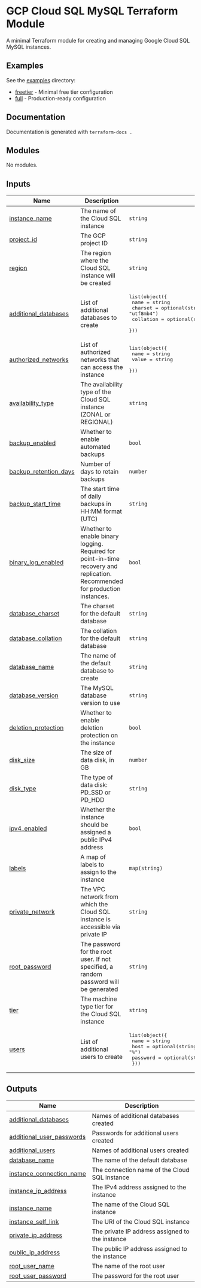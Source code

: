 # GCP Cloud SQL MySQL Terraform Module

A minimal Terraform module for creating and managing Google Cloud SQL MySQL instances.

## Examples

See the [examples](./examples) directory:

- [freetier](./examples/freetier) - Minimal free tier configuration
- [full](./examples/full) - Production-ready configuration

## Documentation

Documentation is generated with `terraform-docs .`

<!-- BEGIN_TF_DOCS -->
## Modules

No modules.

## Inputs

| Name | Description | Type | Default | Required |
|------|-------------|------|---------|:--------:|
| <a name="input_instance_name"></a> [instance\_name](#input\_instance\_name) | The name of the Cloud SQL instance | `string` | n/a | yes |
| <a name="input_project_id"></a> [project\_id](#input\_project\_id) | The GCP project ID | `string` | n/a | yes |
| <a name="input_region"></a> [region](#input\_region) | The region where the Cloud SQL instance will be created | `string` | n/a | yes |
| <a name="input_additional_databases"></a> [additional\_databases](#input\_additional\_databases) | List of additional databases to create | <pre>list(object({<br>    name      = string<br>    charset   = optional(string, "utf8mb4")<br>    collation = optional(string, "utf8mb4_unicode_ci")<br>  }))</pre> | `[]` | no |
| <a name="input_authorized_networks"></a> [authorized\_networks](#input\_authorized\_networks) | List of authorized networks that can access the instance | <pre>list(object({<br>    name  = string<br>    value = string<br>  }))</pre> | `[]` | no |
| <a name="input_availability_type"></a> [availability\_type](#input\_availability\_type) | The availability type of the Cloud SQL instance (ZONAL or REGIONAL) | `string` | `"ZONAL"` | no |
| <a name="input_backup_enabled"></a> [backup\_enabled](#input\_backup\_enabled) | Whether to enable automated backups | `bool` | `true` | no |
| <a name="input_backup_retention_days"></a> [backup\_retention\_days](#input\_backup\_retention\_days) | Number of days to retain backups | `number` | `7` | no |
| <a name="input_backup_start_time"></a> [backup\_start\_time](#input\_backup\_start\_time) | The start time of daily backups in HH:MM format (UTC) | `string` | `"03:00"` | no |
| <a name="input_binary_log_enabled"></a> [binary\_log\_enabled](#input\_binary\_log\_enabled) | Whether to enable binary logging. Required for point-in-time recovery and replication. Recommended for production instances. | `bool` | `true` | no |
| <a name="input_database_charset"></a> [database\_charset](#input\_database\_charset) | The charset for the default database | `string` | `"utf8mb4"` | no |
| <a name="input_database_collation"></a> [database\_collation](#input\_database\_collation) | The collation for the default database | `string` | `"utf8mb4_unicode_ci"` | no |
| <a name="input_database_name"></a> [database\_name](#input\_database\_name) | The name of the default database to create | `string` | `"default"` | no |
| <a name="input_database_version"></a> [database\_version](#input\_database\_version) | The MySQL database version to use | `string` | `"MYSQL_8_0"` | no |
| <a name="input_deletion_protection"></a> [deletion\_protection](#input\_deletion\_protection) | Whether to enable deletion protection on the instance | `bool` | `true` | no |
| <a name="input_disk_size"></a> [disk\_size](#input\_disk\_size) | The size of data disk, in GB | `number` | `10` | no |
| <a name="input_disk_type"></a> [disk\_type](#input\_disk\_type) | The type of data disk: PD\_SSD or PD\_HDD | `string` | `"PD_SSD"` | no |
| <a name="input_ipv4_enabled"></a> [ipv4\_enabled](#input\_ipv4\_enabled) | Whether the instance should be assigned a public IPv4 address | `bool` | `false` | no |
| <a name="input_labels"></a> [labels](#input\_labels) | A map of labels to assign to the instance | `map(string)` | `{}` | no |
| <a name="input_private_network"></a> [private\_network](#input\_private\_network) | The VPC network from which the Cloud SQL instance is accessible via private IP | `string` | `null` | no |
| <a name="input_root_password"></a> [root\_password](#input\_root\_password) | The password for the root user. If not specified, a random password will be generated | `string` | `null` | no |
| <a name="input_tier"></a> [tier](#input\_tier) | The machine type tier for the Cloud SQL instance | `string` | `"db-f1-micro"` | no |
| <a name="input_users"></a> [users](#input\_users) | List of additional users to create | <pre>list(object({<br>    name     = string<br>    host     = optional(string, "%")<br>    password = optional(string, null)<br>  }))</pre> | `[]` | no |

## Outputs

| Name | Description |
|------|-------------|
| <a name="output_additional_databases"></a> [additional\_databases](#output\_additional\_databases) | Names of additional databases created |
| <a name="output_additional_user_passwords"></a> [additional\_user\_passwords](#output\_additional\_user\_passwords) | Passwords for additional users created |
| <a name="output_additional_users"></a> [additional\_users](#output\_additional\_users) | Names of additional users created |
| <a name="output_database_name"></a> [database\_name](#output\_database\_name) | The name of the default database |
| <a name="output_instance_connection_name"></a> [instance\_connection\_name](#output\_instance\_connection\_name) | The connection name of the Cloud SQL instance |
| <a name="output_instance_ip_address"></a> [instance\_ip\_address](#output\_instance\_ip\_address) | The IPv4 address assigned to the instance |
| <a name="output_instance_name"></a> [instance\_name](#output\_instance\_name) | The name of the Cloud SQL instance |
| <a name="output_instance_self_link"></a> [instance\_self\_link](#output\_instance\_self\_link) | The URI of the Cloud SQL instance |
| <a name="output_private_ip_address"></a> [private\_ip\_address](#output\_private\_ip\_address) | The private IP address assigned to the instance |
| <a name="output_public_ip_address"></a> [public\_ip\_address](#output\_public\_ip\_address) | The public IP address assigned to the instance |
| <a name="output_root_user_name"></a> [root\_user\_name](#output\_root\_user\_name) | The name of the root user |
| <a name="output_root_user_password"></a> [root\_user\_password](#output\_root\_user\_password) | The password for the root user |
<!-- END_TF_DOCS -->

